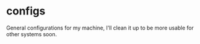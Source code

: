 # configs
General configurations for my machine, I'll clean it up to be more usable for other systems soon.
